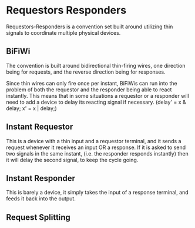
Requestors Responders
=====================

Requestors-Responders is a convention set built around utilizing thin signals to coordinate multiple physical devices.

BiFiWi
------

The convention is built around bidirectional thin-firing wires, one direction being for requests, and the reverse direction being for responses.

Since thin wires can only fire once per instant, BiFiWis can run into the problem of both the requestor and the responder being able to react instantly.
This means that in some situations a requestor or a responder will need to add a device to delay its reacting signal if necessary.
(delay' = x & delay; x' = x | delay;)

Instant Requestor
-----------------

This is a device with a thin input and a requestor terminal, and it sends a request whenever it receives an input OR a response.
If it is asked to send two signals in the same instant, (i.e. the responder responds instantly) then it will delay the second signal, to keep the cycle going.

Instant Responder
-----------------

This is barely a device, it simply takes the input of a response terminal, and feeds it back into the output.

Request Splitting
-----------------


